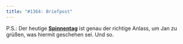 ```yaml
---
title: "#1364: Briefpost"
---
```


P.S.:
Der heutige <a href="http://www.fonflatter.de/kalender"><strong>Spinnentag</strong></a> ist genau der richtige Anlass, um Jan zu grüßen, was hiermit geschehen sei.
Und so.

